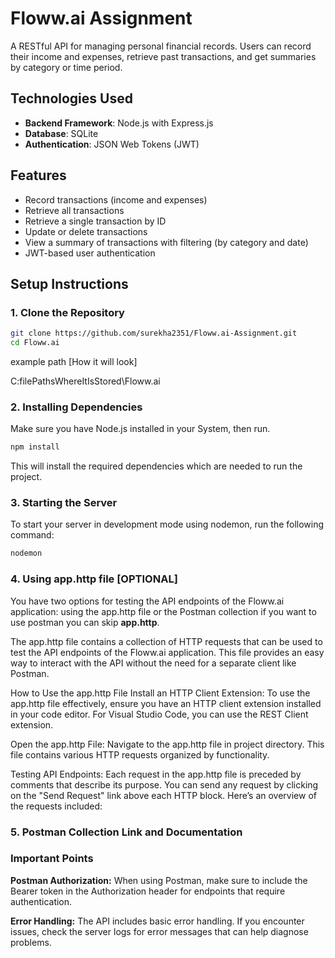 # Floww.ai Assignment

A RESTful API for managing personal financial records. Users can record their income and expenses, retrieve past transactions, and get summaries by category or time period.

## Technologies Used

- **Backend Framework**: Node.js with Express.js
- **Database**: SQLite
- **Authentication**: JSON Web Tokens (JWT)

## Features

- Record transactions (income and expenses)
- Retrieve all transactions
- Retrieve a single transaction by ID
- Update or delete transactions
- View a summary of transactions with filtering (by category and date)
- JWT-based user authentication

## Setup Instructions

### 1. Clone the Repository

```bash
git clone https://github.com/surekha2351/Floww.ai-Assignment.git
cd Floww.ai
```

example path [How it will look]

C:filePathsWhereItIsStored\Floww.ai

### 2. Installing Dependencies

Make sure you have Node.js installed in your System, then run.

```bash
npm install
```

This will install the required dependencies which are needed to run the project.

### 3. Starting the Server

To start your server in development mode using nodemon, run the following command:

```bash
nodemon
```

### 4. Using app.http file [OPTIONAL]

You have two options for testing the API endpoints of the Floww.ai application: using the app.http file or the Postman collection if you want to use postman you can skip **app.http**.

The app.http file contains a collection of HTTP requests that can be used to test the API endpoints of the Floww.ai application. This file provides an easy way to interact with the API without the need for a separate client like Postman.

How to Use the app.http File
Install an HTTP Client Extension: To use the app.http file effectively, ensure you have an HTTP client extension installed in your code editor. For Visual Studio Code, you can use the REST Client extension.

Open the app.http File: Navigate to the app.http file in project directory. This file contains various HTTP requests organized by functionality.

Testing API Endpoints: Each request in the app.http file is preceded by comments that describe its purpose. You can send any request by clicking on the "Send Request" link above each HTTP block. Here’s an overview of the requests included:

### 5. Postman Collection Link and Documentation




### Important Points

**Postman Authorization:** When using Postman, make sure to include the Bearer token in the Authorization header for endpoints that require authentication.

**Error Handling:** The API includes basic error handling. If you encounter issues, check the server logs for error messages that can help diagnose problems.
